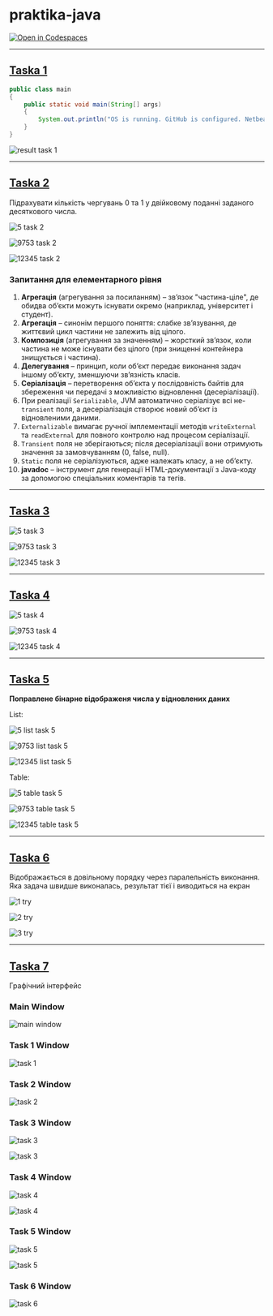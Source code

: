 # praktika-java

[![Open in Codespaces](https://classroom.github.com/assets/launch-codespace-2972f46106e565e64193e422d61a12cf1da4916b45550586e14ef0a7c637dd04.svg)](https://musical-space-chainsaw-6x4xqxrvj4jf4v99.github.dev/)

---

## [Taska 1](https://github.com/1kalina/praktika-java/tree/main/1-taska/src/)

```Java
public class main 
{
    public static void main(String[] args) 
    {
        System.out.println("OS is running. GitHub is configured. Netbeans is up.");
    }
}
```

![result task 1](https://github.com/1kalina/praktika-java/blob/main/images/1-taska/result.png)

---

## [Taska 2](https://github.com/1kalina/praktika-java/tree/main/2-taska/src/ex02)
Підрахувати кількість чергувань 0 та 1 у двійковому поданні заданого десяткового числа.

![5 task 2](https://github.com/1kalina/praktika-java/blob/main/images/2-taska/5.png)

![9753 task 2](https://github.com/1kalina/praktika-java/blob/main/images/2-taska/9753.png)

![12345 task 2](https://github.com/1kalina/praktika-java/blob/main/images/2-taska/12345.png)

### Запитання для елементарного рівня
1. **Агрегація** (агрегування за посиланням) – зв’язок "частина-ціле", де обидва об’єкти можуть існувати окремо (наприклад, університет і студент).  
2. **Агрегація** – синонім першого поняття: слабке зв’язування, де життєвий цикл частини не залежить від цілого.  
3. **Композиція** (агрегування за значенням) – жорсткий зв’язок, коли частина не може існувати без цілого (при знищенні контейнера знищується і частина).  
4. **Делегування** – принцип, коли об’єкт передає виконання задач іншому об’єкту, зменшуючи зв’язність класів.  
5. **Серіалізація** – перетворення об’єкта у послідовність байтів для збереження чи передачі з можливістю відновлення (десеріалізації).  
6. При реалізації `Serializable`, JVM автоматично серіалізує всі не-`transient` поля, а десеріалізація створює новий об’єкт із відновленими даними.  
7. `Externalizable` вимагає ручної імплементації методів `writeExternal` та `readExternal` для повного контролю над процесом серіалізації.  
8. `Transient` поля не зберігаються; після десеріалізації вони отримують значення за замовчуванням (0, false, null).  
9. `Static` поля не серіалізуються, адже належать класу, а не об’єкту.  
10. **javadoc** – інструмент для генерації HTML-документації з Java-коду за допомогою спеціальних коментарів та тегів.

---

## [Taska 3](https://github.com/1kalina/praktika-java/tree/main/3-taska/src/ex03)

![5 task 3](https://github.com/1kalina/praktika-java/blob/main/images/3-taska/5.png)

![9753 task 3](https://github.com/1kalina/praktika-java/blob/main/images/3-taska/9753.png)

![12345 task 3](https://github.com/1kalina/praktika-java/blob/main/images/3-taska/12345.png)

---

## [Taska 4](https://github.com/1kalina/praktika-java/tree/main/4-taska/src/ex04)

![5 task 4](https://github.com/1kalina/praktika-java/blob/main/images/4-taska/5.png)

![9753 task 4](https://github.com/1kalina/praktika-java/blob/main/images/4-taska/9753.png)

![12345 task 4](https://github.com/1kalina/praktika-java/blob/main/images/4-taska/12345.png)

---

## [Taska 5](https://github.com/1kalina/praktika-java/tree/main/5-taska/src/ex05)

**Поправлене бінарне відображеня числа у відновлених даних**

List:

![5 list task 5](https://github.com/1kalina/praktika-java/blob/main/images/5-taska/5-list.png)

![9753 list task 5](https://github.com/1kalina/praktika-java/blob/main/images/5-taska/9753-list.png)

![12345 list task 5](https://github.com/1kalina/praktika-java/blob/main/images/5-taska/12345-list.png)


Table:

![5 table task 5](https://github.com/1kalina/praktika-java/blob/main/images/5-taska/5-table.png)

![9753 table task 5](https://github.com/1kalina/praktika-java/blob/main/images/5-taska/9753-table.png)

![12345 table task 5](https://github.com/1kalina/praktika-java/blob/main/images/5-taska/12345-table.png)

---

## [Taska 6](https://github.com/1kalina/praktika-java/tree/main/6-taska/src/ex06)

Відображається в довільному порядку через паралельність виконання. Яка задача швидше виконалась, результат тієї і виводиться на екран

![1 try](https://github.com/1kalina/praktika-java/blob/main/images/6-taska/1.png)

![2 try](https://github.com/1kalina/praktika-java/blob/main/images/6-taska/2.png)

![3 try](https://github.com/1kalina/praktika-java/blob/main/images/6-taska/3.png)

---

## [Taska 7](https://github.com/1kalina/praktika-java/tree/main/7-taska/src/ex07)

Графічний інтерфейс

### Main Window
![main window](https://github.com/1kalina/praktika-java/blob/main/images/7-taska/main.png)

### Task 1 Window
![task 1](https://github.com/1kalina/praktika-java/blob/main/images/7-taska/task1.png)

### Task 2 Window
![task 2](https://github.com/1kalina/praktika-java/blob/main/images/7-taska/task2.png)

### Task 3 Window
![task 3](https://github.com/1kalina/praktika-java/blob/main/images/7-taska/task3-save.png)

![task 3](https://github.com/1kalina/praktika-java/blob/main/images/7-taska/task3-restore.png)

### Task 4 Window
![task 4](https://github.com/1kalina/praktika-java/blob/main/images/7-taska/task4-save.png)

![task 4](https://github.com/1kalina/praktika-java/blob/main/images/7-taska/task4-restore.png)

### Task 5 Window
![task 5](https://github.com/1kalina/praktika-java/blob/main/images/7-taska/task5-text.png)

![task 5](https://github.com/1kalina/praktika-java/blob/main/images/7-taska/task5-table.png)

### Task 6 Window
![task 6](https://github.com/1kalina/praktika-java/blob/main/images/7-taska/task6.png)
